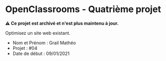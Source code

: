 # OpenClassrooms - Quatrième projet
**⚠️ Ce projet est archivé et n'est plus maintenu à jour.**

Optimisez un site web existant.
- Nom et Prénom : Grail Mathéo
- Projet : #04
- Date de début : 09/01/2021
